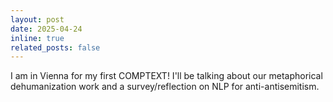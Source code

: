 ```yaml
---
layout: post
date: 2025-04-24
inline: true
related_posts: false
---
```


I am in Vienna for my first COMPTEXT! I'll be talking about our metaphorical dehumanization work and a survey/reflection on NLP for anti-antisemitism. 